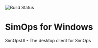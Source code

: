 ![Build Status](https://github.com/PyxisInt/SimOpsUi/actions/workflows/main.yml/badge.svg)

# SimOps for Windows
SimOpsUI - The desktop client for SimOps
